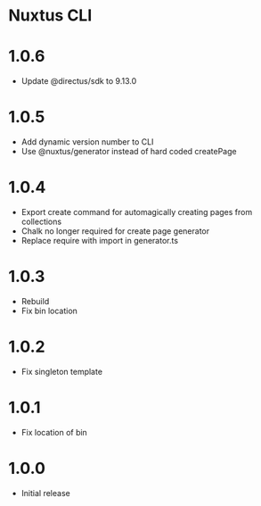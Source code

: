 # Nuxtus CLI

# 1.0.6

- Update @directus/sdk to 9.13.0

# 1.0.5

- Add dynamic version number to CLI
- Use @nuxtus/generator instead of hard coded createPage

# 1.0.4

- Export create command for automagically creating pages from collections
- Chalk no longer required for create page generator
- Replace require with import in generator.ts

# 1.0.3

- Rebuild
- Fix bin location

# 1.0.2

- Fix singleton template

# 1.0.1

- Fix location of bin

# 1.0.0

- Initial release